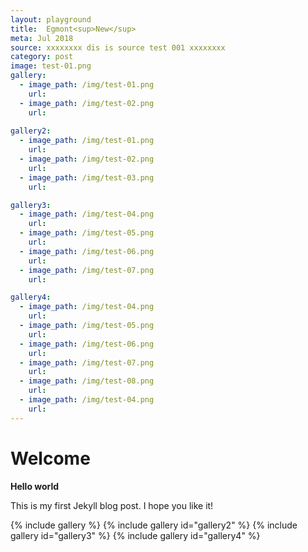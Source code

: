 ```yaml
---
layout: playground
title:  Egmont<sup>New</sup>
meta: Jul 2018
source: xxxxxxxx dis is source test 001 xxxxxxxx
category: post
image: test-01.png
gallery:
  - image_path: /img/test-01.png
    url: 
  - image_path: /img/test-02.png
    url:
    
gallery2:
  - image_path: /img/test-01.png
    url: 
  - image_path: /img/test-02.png
    url:
  - image_path: /img/test-03.png
    url:

gallery3:
  - image_path: /img/test-04.png
    url:
  - image_path: /img/test-05.png
    url: 
  - image_path: /img/test-06.png
    url:
  - image_path: /img/test-07.png
    url:

gallery4:
  - image_path: /img/test-04.png
    url:
  - image_path: /img/test-05.png
    url: 
  - image_path: /img/test-06.png
    url:
  - image_path: /img/test-07.png
    url: 
  - image_path: /img/test-08.png
    url:
  - image_path: /img/test-04.png
    url: 
---
```


# Welcome
**Hello world**

This is my first Jekyll blog post.
I hope you like it!

{% include gallery %}
{% include gallery id="gallery2" %}
{% include gallery id="gallery3" %}
{% include gallery id="gallery4" %}


    
